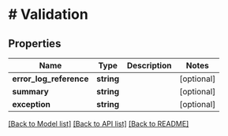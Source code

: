 # # Validation

## Properties

Name | Type | Description | Notes
------------ | ------------- | ------------- | -------------
**error_log_reference** | **string** |  | [optional]
**summary** | **string** |  | [optional]
**exception** | **string** |  | [optional]

[[Back to Model list]](../../README.md#models) [[Back to API list]](../../README.md#endpoints) [[Back to README]](../../README.md)
